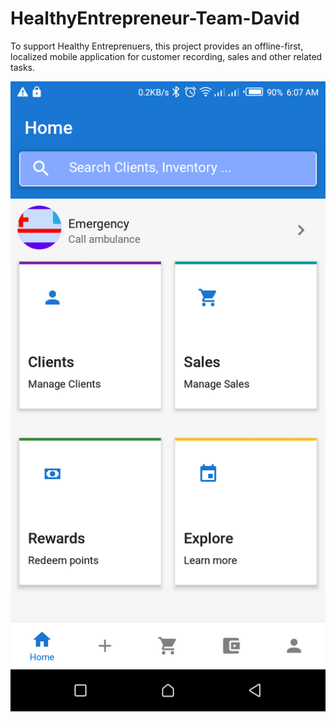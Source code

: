 # HealthyEntrepreneur-Team-David
To support Healthy Entreprenuers, this project provides an offline-first, localized mobile application for customer recording, sales and other related tasks.

![alt text](https://github.com/kitavidavis/HealthyEntrepreneur-Team-David/blob/master/Screenshot_20220320-060749.png)

